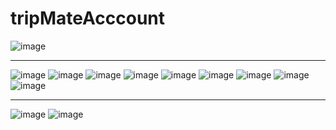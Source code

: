 # tripMateAcccount
![image](https://github.com/user-attachments/assets/de096c80-9c98-44bd-98e6-056edc1dac4a)
****** *** ********* *** ********* *** ********* *** ********* *** ********* *** ********* *** ***

![image](https://github.com/user-attachments/assets/9c3af4c8-5582-4346-aa04-82c963aa5597)
![image](https://github.com/user-attachments/assets/ec43c543-b04a-4226-ac71-7d1e48a90fc2)
![image](https://github.com/user-attachments/assets/f2c1ab50-ee6a-4421-b141-0b356a30214c)
![image](https://github.com/user-attachments/assets/a37488f2-beea-4de5-8168-ef17d425e847)
![image](https://github.com/user-attachments/assets/7cc0afa6-e8a7-4bca-99ea-f4ac5d8e854c)
![image](https://github.com/user-attachments/assets/06a1eb37-69ef-497c-a17a-033935fd1426)
![image](https://github.com/user-attachments/assets/1f41ca4a-a090-4276-ae5e-f36b112c6c51)
![image](https://github.com/user-attachments/assets/13f02960-0ccd-4f70-9cf8-4073a955d2fc)
![image](https://github.com/user-attachments/assets/9dbd6f8b-53a4-4e0e-869d-6cfd0b608b0f)
****** *** ********* *** ********* *** ********* *** ********* *** ********* *** ********* *** ***
![image](https://github.com/user-attachments/assets/d9757631-1ee6-4233-9edf-eeff6f965ee2)
![image](https://github.com/user-attachments/assets/dd958fa8-c18c-4c36-b0a2-830ef06b2b01)

